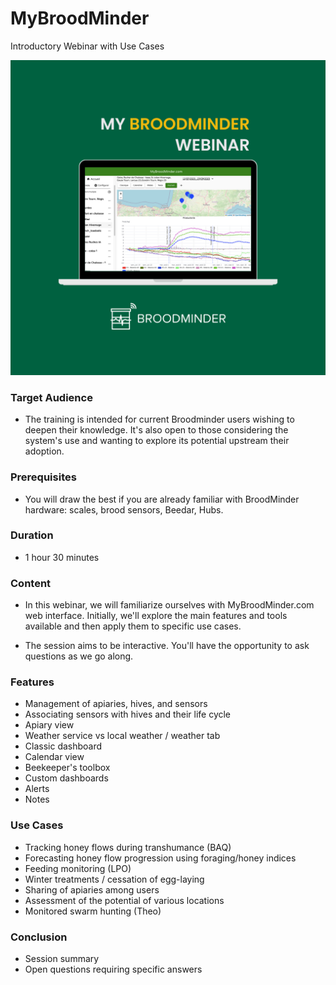 
# MyBroodMinder 
Introductory Webinar with Use Cases

![](./90_training.assets/mbm_training.png#mediumImg)


### Target Audience
- The training is intended for current Broodminder users wishing to deepen their knowledge. It's also open to those considering the system's use and wanting to explore its potential upstream their adoption.

### Prerequisites
- You will draw the best if you are already familiar with BroodMinder hardware: scales, brood sensors, Beedar, Hubs.

### Duration
- 1 hour 30 minutes

### Content
- In this webinar, we will familiarize ourselves with MyBroodMinder.com web interface. Initially, we'll explore the main features and tools available and then apply them to specific use cases.

- The session aims to be interactive. You'll have the opportunity to ask questions as we go along.

### Features
- Management of apiaries, hives, and sensors
- Associating sensors with hives and their life cycle
- Apiary view
- Weather service vs local weather / weather tab
- Classic dashboard
- Calendar view
- Beekeeper's toolbox
- Custom dashboards
- Alerts
- Notes

### Use Cases
- Tracking honey flows during transhumance (BAQ)
- Forecasting honey flow progression using foraging/honey indices
- Feeding monitoring (LPO)
- Winter treatments / cessation of egg-laying
- Sharing of apiaries among users
- Assessment of the potential of various locations
- Monitored swarm hunting (Theo)

### Conclusion
- Session summary
- Open questions requiring specific answers

